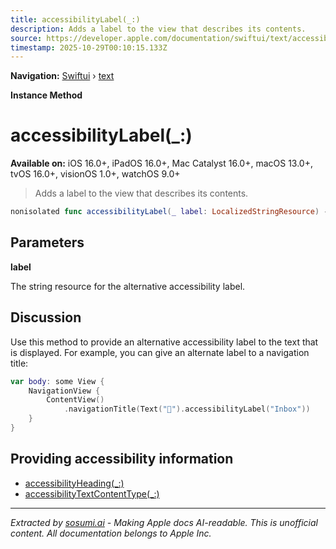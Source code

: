 ```yaml
---
title: accessibilityLabel(_:)
description: Adds a label to the view that describes its contents.
source: https://developer.apple.com/documentation/swiftui/text/accessibilitylabel(_:)
timestamp: 2025-10-29T00:10:15.133Z
---
```


**Navigation:** [Swiftui](/documentation/swiftui) › [text](/documentation/swiftui/text)

**Instance Method**

# accessibilityLabel(_:)

**Available on:** iOS 16.0+, iPadOS 16.0+, Mac Catalyst 16.0+, macOS 13.0+, tvOS 16.0+, visionOS 1.0+, watchOS 9.0+

> Adds a label to the view that describes its contents.

```swift
nonisolated func accessibilityLabel(_ label: LocalizedStringResource) -> Text
```

## Parameters

**label**

The string resource for the alternative accessibility label.



## Discussion

Use this method to provide an alternative accessibility label to the text that is displayed. For example, you can give an alternate label to a navigation title:

```swift
var body: some View {
    NavigationView {
        ContentView()
            .navigationTitle(Text("􀈤").accessibilityLabel("Inbox"))
    }
}
```

## Providing accessibility information

- [accessibilityHeading(_:)](/documentation/swiftui/text/accessibilityheading(_:))
- [accessibilityTextContentType(_:)](/documentation/swiftui/text/accessibilitytextcontenttype(_:))

---

*Extracted by [sosumi.ai](https://sosumi.ai) - Making Apple docs AI-readable.*
*This is unofficial content. All documentation belongs to Apple Inc.*
